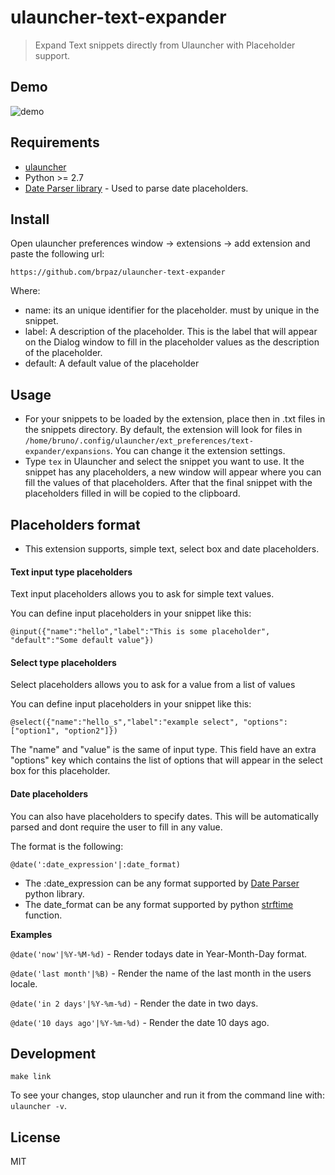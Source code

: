 # ulauncher-text-expander

> Expand Text snippets directly from Ulauncher with Placeholder support.

## Demo

![demo](demo.gif)

## Requirements

* [ulauncher](https://ulauncher.io/)
* Python >= 2.7
* [Date Parser library](https://dateparser.readthedocs.io/en/latest/) - Used to parse date placeholders.

## Install

Open ulauncher preferences window -> extensions -> add extension and paste the following url:

```https://github.com/brpaz/ulauncher-text-expander```

Where:

* name: its an unique identifier for the placeholder. must by unique in the snippet.
* label: A description of the placeholder. This is the label that will appear on the Dialog window to fill in the placeholder values as the description of the placeholder.
* default: A default value of the placeholder


## Usage

- For your snippets to be loaded by the extension, place then in .txt files in the snippets directory. By default, the extension will look for files in ```/home/bruno/.config/ulauncher/ext_preferences/text-expander/expansions```. You can change it the extension settings.
- Type ```tex``` in Ulauncher and select the snippet you want to use. It the snippet has any placeholders, a new window will appear where you can fill the values of that placeholders. After that the final snippet with the placeholders filled in will be copied to the clipboard.


## Placeholders format

* This extension supports, simple text, select box and date placeholders.

#### Text input type placeholders

Text input placeholders allows you to ask for simple text values.

You can define input placeholders in your snippet like this:

```
@input({"name":"hello","label":"This is some placeholder", "default":"Some default value"})
```

#### Select type placeholders

Select placeholders allows you to ask for a value from a list of values

You can define input placeholders in your snippet like this:

```
@select({"name":"hello_s","label":"example select", "options":["option1", "option2"]})
```

The "name" and "value" is the same of input type. This field have an extra "options" key which contains the list of options that will appear in the select box for this placeholder.

#### Date placeholders

You can also have placeholders to specify dates. This will be automatically parsed and dont require the user to fill in any value.

The format is the following:

```@date(':date_expression'|:date_format)```

* The :date_expression can be any format supported by [Date Parser](https://dateparser.readthedocs.io/en/latest/) python library.
* The date_format can be any format supported by python [strftime](http://strftime.org/) function.

**Examples**

```@date('now'|%Y-%M-%d)``` - Render todays date in Year-Month-Day format.

```@date('last month'|%B)``` - Render the name of the last month in the users locale.

```@date('in 2 days'|%Y-%m-%d)``` - Render the date in two days.

```@date('10 days ago'|%Y-%m-%d)``` - Render the date 10 days ago.

## Development

```
make link
```

To see your changes, stop ulauncher and run it from the command line with: ```ulauncher -v```.

## License

MIT
